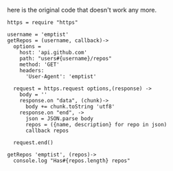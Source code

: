 here is the original code that doesn't work any more.

    https = require "https"

    username = 'emptist'
    getRepos = (username, callback)->
      options =
        host: 'api.github.com'
        path: "users#{username}/repos"
        method: 'GET'
        headers:
          'User-Agent': 'emptist'

      request = https.request options,(response) ->
        body = ''
        response.on "data", (chunk)->
          body += chunk.toString 'utf8'
        response.on "end", ->
          json = JSON.parse body
          repos = ({name, description} for repo in json)
          callback repos
          
      request.end()

    getRepos 'emptist', (repos)->
      console.log "Has#{repos.length} repos"

